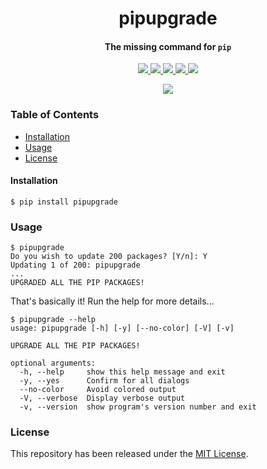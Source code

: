 <div align="center">
    <h1>
        pipupgrade
    </h1>
    <h4>The missing command for <code>pip</code></h4>
</div>

<p align="center">
    <a href="https://travis-ci.org/achillesrasquinha/pipupgrade">
        <img src="https://img.shields.io/travis/achillesrasquinha/pipupgrade.svg?style=flat-square">
    </a>
    <a href="https://pypi.org/project/pipupgrade/">
		<img src="https://img.shields.io/pypi/v/pipupgrade.svg?style=flat-square">
	</a>
    <a href="https://pypi.org/project/pipupgrade/">
		<img src="https://img.shields.io/pypi/l/pipupgrade.svg?style=flat-square">
	</a>
	<a href="https://saythanks.io/to/achillesrasquinha">
		<img src="https://img.shields.io/badge/Say%20Thanks-🦉-1EAEDB.svg?style=flat-square">
	</a>
	<a href="https://paypal.me/achillesrasquinha">
		<img src="https://img.shields.io/badge/donate-💵-f44336.svg?style=flat-square">
	</a>
</p>

<div align="center">
    <img src=".github/assets/meme.jpg">
</div>

### Table of Contents
* [Installation](#installation)
* [Usage](#usage)
* [License](#license)

#### Installation

```shell
$ pip install pipupgrade
```

### Usage

```shell
$ pipupgrade
Do you wish to update 200 packages? [Y/n]: Y
Updating 1 of 200: pipupgrade
...
UPGRADED ALL THE PIP PACKAGES!
```

That's basically it! Run the help for more details...

```shell
$ pipupgrade --help
usage: pipupgrade [-h] [-y] [--no-color] [-V] [-v]

UPGRADE ALL THE PIP PACKAGES!

optional arguments:
  -h, --help     show this help message and exit
  -y, --yes      Confirm for all dialogs
  --no-color     Avoid colored output
  -V, --verbose  Display verbose output
  -v, --version  show program's version number and exit
```

### License

This repository has been released under the [MIT License](LICENSE).